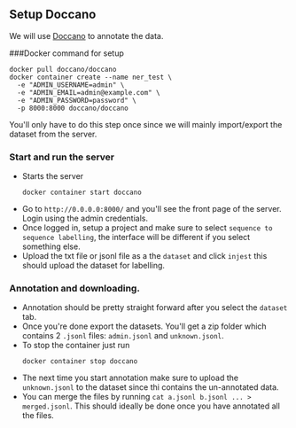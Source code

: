 ## Setup Doccano
We will use [Doccano](https://github.com/doccano/doccano) to annotate the data. 

###Docker command for setup
```shell script
docker pull doccano/doccano
docker container create --name ner_test \
  -e "ADMIN_USERNAME=admin" \
  -e "ADMIN_EMAIL=admin@example.com" \
  -e "ADMIN_PASSWORD=password" \
  -p 8000:8000 doccano/doccano
```
You'll only 
have to do this step once since we will mainly import/export the dataset from the server.

### Start and run the server
- Starts the server
    ```shell script
    docker container start doccano
    ```
- Go to `http://0.0.0.0:8000/` and you'll see the front page of the server. Login using the admin
credentials.
- Once logged in, setup a project and make sure to select `sequence to sequence labelling`, the interface will be 
different if you select something else. 
- Upload the txt file or jsonl file as a the `dataset` and click `injest` this should upload the dataset for labelling.

### Annotation and downloading.
- Annotation should be pretty straight forward after you select the `dataset` tab.
- Once you're done export the datasets. You'll get a zip folder which contains 2 `.jsonl` files: `admin.jsonl` and `unknown.jsonl`.
- To stop the container just run
    ```shell script
    docker container stop doccano
    ```
- The next time you start annotation make sure to upload the `unknown.jsonl` to the dataset since thi 
contains the un-annotated data. 
- You can merge the files by running `cat a.jsonl b.jsonl ... > merged.jsonl`. This should ideally be done once you have 
annotated all the files. 

